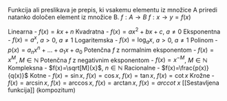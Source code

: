 Funkcija ali preslikava je prepis, ki vsakemu elementu iz množice A priredi natanko določen element iz množice B.
$f: A \rightarrow B$
$f: x \rightarrow y=f(x)$

Linearna - $f(x)=kx+n$
Kvadratna - $f(x)=ax^2+bx+c$, $a \neq 0$
Eksponentna - $f(x)=a^x$, $a > 0$, $a \neq 1$
Logaritemska - $f(x)=\log_ax$, $a > 0$, $a \neq 1$
Polinom - $p(x)=a_nx^n+\dots + a_1x+a_0$
Potenčna $f$ z normalnim eksponentom - $f(x)=x^M$, $M \in \mathbb{N}$
Potenčna $f$ z negativnim eksponentom - $f(x)=x^{-M}$, $M \in \mathbb{N}$
Kompleksna - $f(x)=\sqrt[M]{x}$, $n \in \mathbb{N}$
Racionalne - $f(x)=\frac{p(x)}{q(x)}$
Kotne - $f(x)=\sin x$, $f(x)=\cos x$, $f(x)=\tan x$, $f(x) = \cot x$
Krožne - $f(x)=\arcsin x$, $f(x)=\arccos x$, $f(x)=\arctan x$, $f(x)=arccot \ x$
[[Sestavljena funkcija]] (kompozitum)